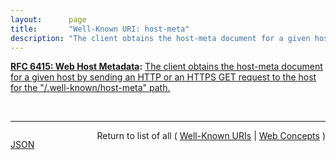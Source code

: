 ```yaml
---
layout:      page
title:       "Well-Known URI: host-meta"
description: "The client obtains the host-meta document for a given host by sending an HTTP or an HTTPS GET request to the host for the \"/.well-known/host-meta\" path."
---
```


**[RFC 6415: Web Host Metadata](/specs/IETF/RFC/6415 "This specification describes a method for locating host metadata as well as information about individual resources controlled by the host."):** [The client obtains the host-meta document for a given host by sending an HTTP or an HTTPS GET request to the host for the "/.well-known/host-meta" path.](http://tools.ietf.org/html/rfc6415#section-2 "Read documentation for Well-Known URI &#34;host-meta&#34;")

<br/>
<hr/>

<p style="float : left"><a href="host-meta.json" title="JSON representing this particular Web Concept value">JSON</a></p>
<p style="text-align: right">Return to list of all ( <a href="../well-known-uris">Well-Known URIs</a> | <a href="../">Web Concepts</a> )</p>

